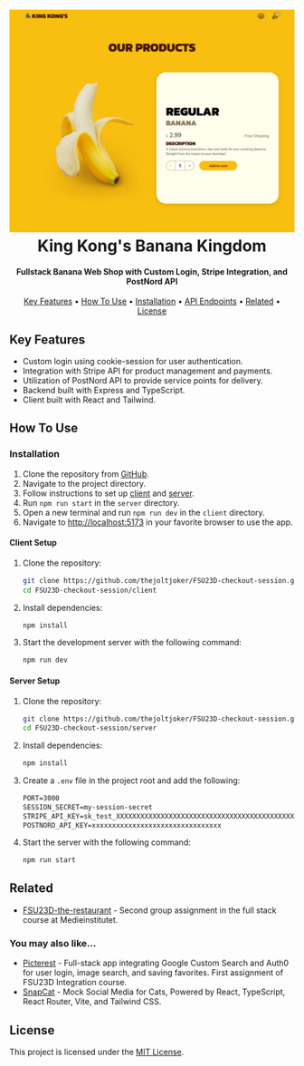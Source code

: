 <h1 align="center">
  <img src="client/public/screenshot_01.png" alt="Screenshot">
  <br/>
  King Kong's Banana Kingdom
</h1>

<h4 align="center">Fullstack Banana Web Shop with Custom Login, Stripe Integration, and PostNord API</h4>
<p align="center">
  <a href="#key-features">Key Features</a> •
  <a href="#how-to-use">How To Use</a> •
  <a href="#installation">Installation</a> •
  <a href="#api-endpoints">API Endpoints</a> •
  <a href="#related">Related</a> •
  <a href="#license">License</a>
</p>

## Key Features

- Custom login using cookie-session for user authentication.
- Integration with Stripe API for product management and payments.
- Utilization of PostNord API to provide service points for delivery.
- Backend built with Express and TypeScript.
- Client built with React and Tailwind.

## How To Use

### Installation

1. Clone the repository from [GitHub](https://github.com/thejoltjoker/FSU23D-checkout-session).
2. Navigate to the project directory.
3. Follow instructions to set up [client](./client/README.md) and [server](./server/README.md).
4. Run `npm run start` in the `server` directory.
5. Open a new terminal and run `npm run dev` in the `client` directory.
6. Navigate to <http://localhost:5173> in your favorite browser to use the app.

#### Client Setup

1. Clone the repository:

   ```bash
   git clone https://github.com/thejoltjoker/FSU23D-checkout-session.git
   cd FSU23D-checkout-session/client
   ```

2. Install dependencies:

   ```bash
   npm install
   ```

3. Start the development server with the following command:

   ```bash
   npm run dev
   ```

#### Server Setup

1. Clone the repository:

   ```bash
   git clone https://github.com/thejoltjoker/FSU23D-checkout-session.git
   cd FSU23D-checkout-session/server
   ```

2. Install dependencies:

   ```bash
   npm install
   ```

3. Create a `.env` file in the project root and add the following:

   ```env
   PORT=3000
   SESSION_SECRET=my-session-secret
   STRIPE_API_KEY=sk_test_XXXXXXXXXXXXXXXXXXXXXXXXXXXXXXXXXXXXXXXXXXXXXXXXXXXXXXXXXXXXXXXXXXXXXXXXXXXXXXXXXXXXXXXXXXXXXXXXXXX
   POSTNORD_API_KEY=xxxxxxxxxxxxxxxxxxxxxxxxxxxxxxxx
   ```

4. Start the server with the following command:

   ```bash
   npm run start
   ```

## Related

- [FSU23D-the-restaurant](https://github.com/thejoltjoker/FSU23D-the-restaurant) - Second group assignment in the full stack course at Medieinstitutet.

### You may also like...

- [Picterest](https://github.com/thejoltjoker/picterest) - Full-stack app integrating Google Custom Search and Auth0 for user login, image search, and saving favorites. First assignment of FSU23D Integration course.
- [SnapCat](https://github.com/thejoltjoker/snapcat) - Mock Social Media for Cats, Powered by React, TypeScript, React Router, Vite, and Tailwind CSS.

## License

This project is licensed under the [MIT License](LICENSE).
